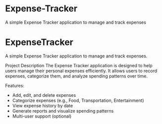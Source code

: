 # Expense-Tracker
A simple Expense Tracker application to manage and track expenses
# ExpenseTracker

A simple Expense Tracker application to manage and track expenses.

Project Description
The Expense Tracker application is designed to help users manage their personal expenses efficiently. It allows users to record expenses, categorize them, and analyze spending patterns over time.

Features:
- Add, edit, and delete expenses
- Categorize expenses (e.g., Food, Transportation, Entertainment)
- View expense history by date
- Generate reports and visualize spending patterns
- Multi-user support (optional)



